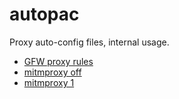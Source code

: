 # autopac
Proxy auto-config files, internal usage.

- [GFW proxy rules](default.pac)
- [mitmproxy off](mitm-no.pac)
- [mitmproxy 1](mitm-1.pac)

